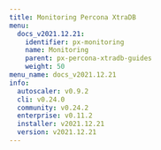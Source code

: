 ```yaml
---
title: Monitoring Percona XtraDB
menu:
  docs_v2021.12.21:
    identifier: px-monitoring
    name: Monitoring
    parent: px-percona-xtradb-guides
    weight: 50
menu_name: docs_v2021.12.21
info:
  autoscaler: v0.9.2
  cli: v0.24.0
  community: v0.24.2
  enterprise: v0.11.2
  installer: v2021.12.21
  version: v2021.12.21
---
```


